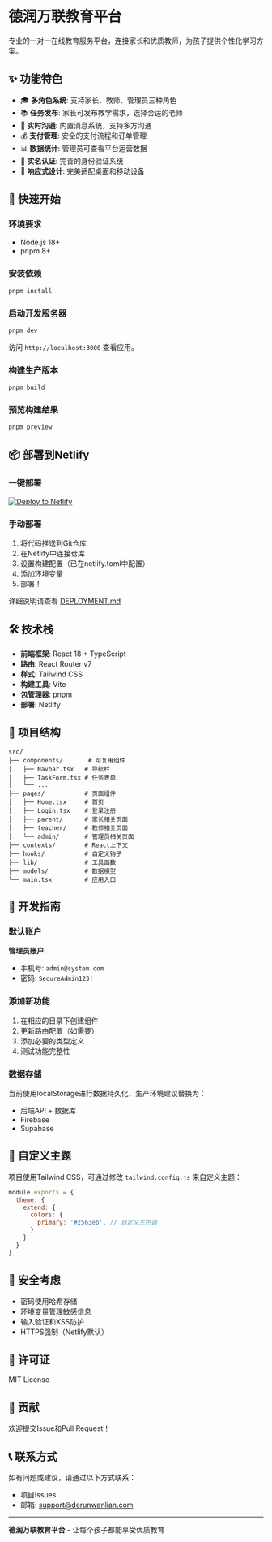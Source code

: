 # 德润万联教育平台

专业的一对一在线教育服务平台，连接家长和优质教师，为孩子提供个性化学习方案。

## ✨ 功能特色

- 🎓 **多角色系统**: 支持家长、教师、管理员三种角色
- 📚 **任务发布**: 家长可发布教学需求，选择合适的老师
- 💬 **实时沟通**: 内置消息系统，支持多方沟通
- 💰 **支付管理**: 安全的支付流程和订单管理
- 📊 **数据统计**: 管理员可查看平台运营数据
- 🔐 **实名认证**: 完善的身份验证系统
- 📱 **响应式设计**: 完美适配桌面和移动设备

## 🚀 快速开始

### 环境要求

- Node.js 18+
- pnpm 8+

### 安装依赖

```bash
pnpm install
```

### 启动开发服务器

```bash
pnpm dev
```

访问 `http://localhost:3000` 查看应用。

### 构建生产版本

```bash
pnpm build
```

### 预览构建结果

```bash
pnpm preview
```

## 📦 部署到Netlify

### 一键部署

[![Deploy to Netlify](https://www.netlify.com/img/deploy/button.svg)](https://app.netlify.com/start/deploy?repository=https://github.com/your-username/your-repo)

### 手动部署

1. 将代码推送到Git仓库
2. 在Netlify中连接仓库
3. 设置构建配置（已在netlify.toml中配置）
4. 添加环境变量
5. 部署！

详细说明请查看 [DEPLOYMENT.md](./DEPLOYMENT.md)

## 🛠️ 技术栈

- **前端框架**: React 18 + TypeScript
- **路由**: React Router v7
- **样式**: Tailwind CSS
- **构建工具**: Vite
- **包管理器**: pnpm
- **部署**: Netlify

## 📁 项目结构

```
src/
├── components/       # 可复用组件
│   ├── Navbar.tsx   # 导航栏
│   ├── TaskForm.tsx # 任务表单
│   └── ...
├── pages/           # 页面组件
│   ├── Home.tsx     # 首页
│   ├── Login.tsx    # 登录注册
│   ├── parent/      # 家长相关页面
│   ├── teacher/     # 教师相关页面
│   └── admin/       # 管理员相关页面
├── contexts/        # React上下文
├── hooks/           # 自定义钩子
├── lib/             # 工具函数
├── models/          # 数据模型
└── main.tsx         # 应用入口
```

## 🔧 开发指南

### 默认账户

**管理员账户**:
- 手机号: `admin@system.com`
- 密码: `SecureAdmin123!`

### 添加新功能

1. 在相应的目录下创建组件
2. 更新路由配置（如需要）
3. 添加必要的类型定义
4. 测试功能完整性

### 数据存储

当前使用localStorage进行数据持久化，生产环境建议替换为：
- 后端API + 数据库
- Firebase
- Supabase

## 🎨 自定义主题

项目使用Tailwind CSS，可通过修改 `tailwind.config.js` 来自定义主题：

```js
module.exports = {
  theme: {
    extend: {
      colors: {
        primary: '#2563eb', // 自定义主色调
      }
    }
  }
}
```

## 🔐 安全考虑

- 密码使用哈希存储
- 环境变量管理敏感信息
- 输入验证和XSS防护
- HTTPS强制（Netlify默认）

## 📝 许可证

MIT License

## 🤝 贡献

欢迎提交Issue和Pull Request！

## 📞 联系方式

如有问题或建议，请通过以下方式联系：

- 项目Issues
- 邮箱: support@derunwanlian.com

---

**德润万联教育平台** - 让每个孩子都能享受优质教育